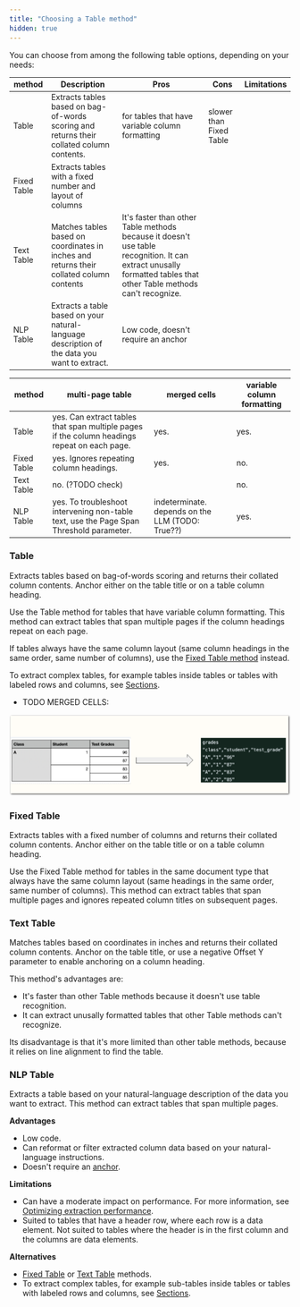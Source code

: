 ```yaml
---
title: "Choosing a Table method"
hidden: true
---
```


You can choose from among the following table options, depending on your needs:

| method      | Description                                                  | Pros                                                         | Cons                    | Limitations |
| ----------- | ------------------------------------------------------------ | ------------------------------------------------------------ | ----------------------- | ----------- |
| Table       | Extracts tables based on bag-of-words scoring and returns their collated column contents. | for tables that have variable column formatting              | slower than Fixed Table |             |
| Fixed Table | Extracts tables with a fixed number and layout of columns    |                                                              |                         |             |
| Text Table  | Matches tables based on coordinates in inches and returns their collated column contents | It's faster than other Table methods because it doesn't use table recognition. It can extract unusally formatted tables that other Table methods can't recognize. |                         |             |
| NLP Table   | Extracts a table based on your natural-language description of the data you want to extract. | Low code, doesn't require an anchor                          |                         |             |



| method      | multi-page table                                             | merged cells                                     | variable column formatting |
| ----------- | ------------------------------------------------------------ | ------------------------------------------------ | -------------------------- |
| Table       | yes. Can extract tables that span multiple pages if the column headings repeat on each page. | yes.                                             | yes.                       |
| Fixed Table | yes. Ignores repeating column headings.                      | yes.                                             | no.                        |
| Text Table  | no. (?TODO check)                                            |                                                  | no.                        |
| NLP Table   | yes. To troubleshoot intervening non-table text, use the Page Span Threshold parameter. | indeterminate. depends on the LLM (TODO: True??) | yes.                       |





### Table

Extracts tables based on bag-of-words scoring and returns their collated column contents. Anchor either on the table title or on a table column heading.

Use the Table method for tables that have variable column formatting. This method can extract tables that span multiple pages if the column headings repeat on each page.

If tables always have the same column layout (same column headings in the same order, same number of columns), use the [Fixed Table method](https://docs.sensible.so/docs/fixed-table) instead.

To extract complex tables, for example tables inside tables or tables with labeled rows and columns, see [Sections](https://docs.sensible.so/docs/sections#examples).

- TODO MERGED CELLS:



![Click to enlarge](https://raw.githubusercontent.com/sensible-hq/sensible-docs/main/readme-sync/assets/v0/images/final/table_merged_cells.png)



### Fixed Table

Extracts tables with a fixed number of columns and returns their collated column contents. Anchor either on the table title or on a table column heading.

Use the Fixed Table method for tables in the same document type that always have the same column layout (same headings in the same order, same number of columns). This method can extract tables that span multiple pages and ignores repeated column titles on subsequent pages.

### Text Table

Matches tables based on coordinates in inches and returns their collated column contents. Anchor on the table title, or use a negative Offset Y parameter to enable anchoring on a column heading.

This method's advantages are:

- It's faster than other Table methods because it doesn't use table recognition.
- It can extract unusally formatted tables that other Table methods can't recognize.

Its disadvantage is that it's more limited than other table methods, because it relies on line alignment to find the table. 

### NLP Table

Extracts a table based on your natural-language description of the data you want to extract. This method can extract tables that span multiple pages.

**Advantages**

- Low code.
- Can reformat or filter extracted column data based on your natural-language instructions.
- Doesn't require an [anchor](https://docs.sensible.so/docs/anchor).

**Limitations**

- Can have a moderate impact on performance. For more information, see [Optimizing extraction performance](https://docs.sensible.so/docs/performance).
- Suited to tables that have a header row, where each row is a data element. Not suited to tables where the header is in the first column and the columns are data elements.

**Alternatives**

- [Fixed Table](https://docs.sensible.so/docs/fixed-table) or [Text Table](https://docs.sensible.so/docs/text-table) methods.
- To extract complex tables, for example sub-tables inside tables or tables with labeled rows and columns, see [Sections](https://docs.sensible.so/docs/sections#examples).